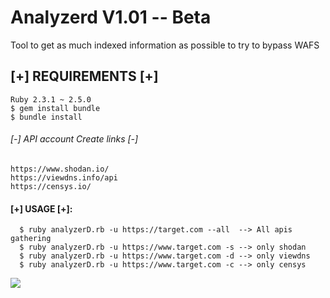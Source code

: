 # Analyzerd V1.01 -- Beta
Tool to get as much indexed information as possible to try to bypass WAFS

## [+] REQUIREMENTS [+]

```
Ruby 2.3.1 ~ 2.5.0
$ gem install bundle
$ bundle install
```

###### [-] API account Create links [-]

```
https://www.shodan.io/
https://viewdns.info/api
https://censys.io/
```

#### [+] USAGE [+]:
```
  $ ruby analyzerD.rb -u https://target.com --all  --> All apis gathering
  $ ruby analyzerD.rb -u https://www.target.com -s --> only shodan
  $ ruby analyzerD.rb -u https://www.target.com -d --> only viewdns
  $ ruby analyzerD.rb -u https://www.target.com -c --> only censys
```

![](https://github.com/ghostnil/analyzerd/blob/master/analyzerd_true.gif)
